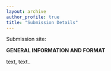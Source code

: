 ```yaml
---
layout: archive
author_profile: true
title: "Submission Details"
---
```


Submission site:

**GENERAL INFORMATION AND FORMAT**

text, text..
